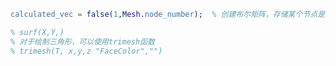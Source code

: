 
```erlang
calculated_vec = false(1,Mesh.node_number);  % 创建布尔矩阵，存储某个节点是否已经被计算过
```


```erlang
% surf(X,Y,)
% 对于绘制三角形，可以使用trimesh函数
% trimesh(T, x,y,z "FaceColor","")
```